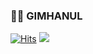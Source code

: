 ### 👩🏻 GIMHANUL

[![Hits](https://hits.seeyoufarm.com/api/count/incr/badge.svg?url=https%3A%2F%2Fgithub.com%2Fgimhanul&count_bg=%23000000&title_bg=%23555555&icon=&icon_color=%23FFFFFF&title=%F0%9F%96%90%F0%9F%8F%BB&edge_flat=false)](https://hits.seeyoufarm.com)
<a href="https://gimhanul.notion.site/622733860e854e2f954817d7ade17d6d" target="_blank">
  <img src="https://img.shields.io/badge/Notion-000000?style=flat-square&logo=Notion&logoColor=white"/>
</a>

